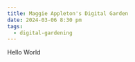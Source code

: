 ```yaml
---
title: Maggie Appleton's Digital Garden
date: 2024-03-06 8:30 pm
tags:
  - digital-gardening
---
```

Hello World